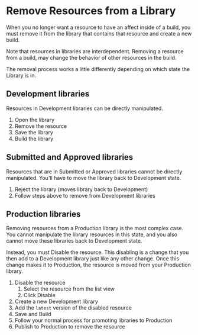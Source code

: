 # Remove Resources from a Library

When you no longer want a resource to have an affect inside of a build, you must remove it from the library that contains that resource and create a new build.

Note that resources in libraries are interdependent.  Removing a resource from a build, may change the behavior of other resources in the build.

The removal process works a little differently depending on which state the Library is in.

## Development libraries

Resources in Development libraries can be directly manipulated.

1. Open the library
2. Remove the resource
3. Save the library
4. Build the library

## Submitted and Approved libraries

Resources that are in Submitted or Approved libraries cannot be directly manipulated.  You'll have to move the library back to Development state.

1. Reject the library \(moves library back to Development\)
2. Follow steps above to remove from Development libraries

## Production libraries

Removing resources from a Production library is the most complex case.  You cannot manipulate the library resources in this state, and you also cannot move these libraries back to Development state.

Instead, you must Disable the resource.  This disabling is a change that you then add to a Development library just like any other change.  Once this change makes it to Production, the resource is moved from your Production library.

1. Disable the resource
   1. Select the resource from the list view
   2. Click Disable
2. Create a new Development library
3. Add the `latest` version of the disabled resource
4. Save and Build
5. Follow your normal process for promoting libraries to Production
6. Publish to Production to remove the resource

